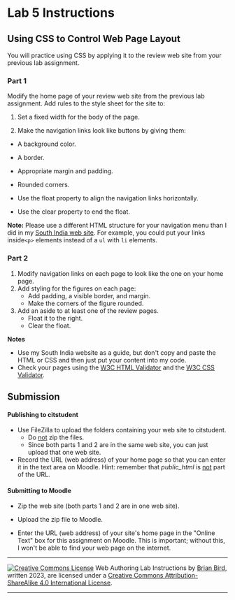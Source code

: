 # Lab 5 Instructions


## Using CSS to Control Web Page Layout

You will practice using CSS by applying it to the review web site from your previous lab assignment.

### Part 1

Modify the home page of your review web site from the previous lab assignment. Add rules to the style sheet for the site to:

1. Set a fixed width for the body of the page.

2. Make the navigation links look like buttons by giving them:

- A background color.
- A border.
- Appropriate margin and padding.
- Rounded corners.

- Use the float property to align the navigation links horizontally.
- Use the clear property to end the float.

**Note:** Please use a different HTML structure for your navigation menu than I did in my [South India web site](https://lcc-cit.github.io/CIS195-Demos/Unit05/Finished/). For example, you could put your links inside`<p>` elements instead of a `ul` with `li` elements.


### Part 2

1. Modify navigation links on each page to look like the one on your home page.
2. Add styling for the figures on each page:
   - Add padding, a visible border, and margin.
   - Make the corners of the figure rounded.
3. Add an aside to at least one of the review pages.
   - Float it to the right.
   - Clear the float.



**Notes**

- Use my South India website as a guide, but don't copy and paste the HTML or CSS and then just put your content into my code.
- Check your pages using the [W3C HTML Validator](https://validator.w3.org)  and the [W3C CSS Validator](http://jigsaw.w3.org/css-validator/).



## Submission

#### Publishing to citstudent

- Use FileZilla to upload the folders containing your web site to citstudent.
  - Do <u>not</u> zip the files.
  - Since both parts 1 and 2 are in the same web site, you can just upload that one web site.
- Record the URL (web address) of your home page so that you can enter it in the text area on Moodle.
  Hint: remember that *public_html* is <u>not</u> part of the URL.

#### Submitting to Moodle

- Zip the web site (both parts 1 and 2 are in one web site).

- Upload the zip file to Moodle.

- Enter the URL (web address) of your site's home page in the "Online Text" box for this assignment on  Moodle. This is important; without this, I won't be able to find your web page on the internet.

  

------

[![Creative Commons License](https://i.creativecommons.org/l/by-sa/4.0/88x31.png)](http://creativecommons.org/licenses/by-sa/4.0/) Web Authoring Lab Instructions by [Brian Bird](https://profbird.dev), written <time>2023</time>, are licensed under a [Creative Commons Attribution-ShareAlike 4.0 International License](http://creativecommons.org/licenses/by-sa/4.0/). 

------------



